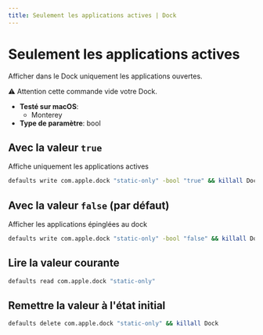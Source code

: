 ```yaml
---
title: Seulement les applications actives | Dock
---
```


# Seulement les applications actives

Afficher dans le Dock uniquement les applications ouvertes.

⚠️ Attention cette commande vide votre Dock.

<!-- break lists -->

- **Testé sur macOS**:
  - Monterey
- **Type de paramètre**: bool

## Avec la valeur `true`

Affiche uniquement les applications actives

```bash
defaults write com.apple.dock "static-only" -bool "true" && killall Dock
```

## Avec la valeur `false` (par défaut)

Afficher les applications épinglées au dock

```bash
defaults write com.apple.dock "static-only" -bool "false" && killall Dock
```

## Lire la valeur courante

```bash
defaults read com.apple.dock "static-only"
```

## Remettre la valeur à l'état initial

```bash
defaults delete com.apple.dock "static-only" && killall Dock
```

